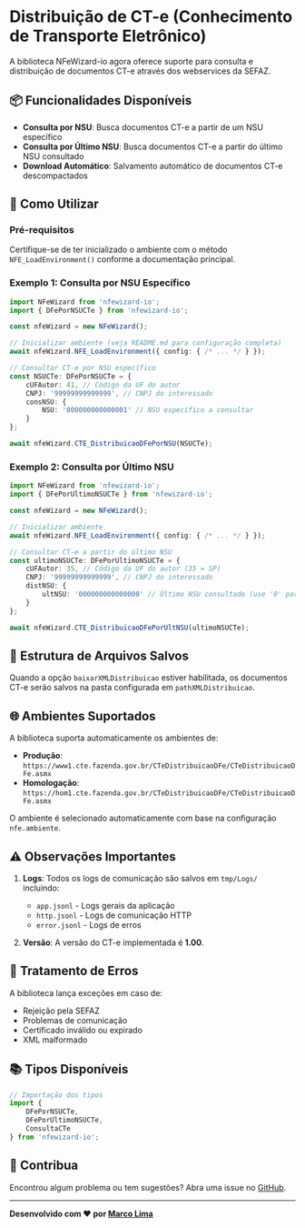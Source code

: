 # Distribuição de CT-e (Conhecimento de Transporte Eletrônico)

A biblioteca NFeWizard-io agora oferece suporte para consulta e distribuição de documentos CT-e através dos webservices da SEFAZ.

## 📦 Funcionalidades Disponíveis

- **Consulta por NSU**: Busca documentos CT-e a partir de um NSU específico
- **Consulta por Último NSU**: Busca documentos CT-e a partir do último NSU consultado
- **Download Automático**: Salvamento automático de documentos CT-e descompactados

## 🚀 Como Utilizar

### Pré-requisitos

Certifique-se de ter inicializado o ambiente com o método `NFE_LoadEnvironment()` conforme a documentação principal.

### Exemplo 1: Consulta por NSU Específico

```typescript
import NFeWizard from 'nfewizard-io';
import { DFePorNSUCTe } from 'nfewizard-io';

const nfeWizard = new NFeWizard();

// Inicializar ambiente (veja README.md para configuração completa)
await nfeWizard.NFE_LoadEnvironment({ config: { /* ... */ } });

// Consultar CT-e por NSU específico
const NSUCTe: DFePorNSUCTe = {
    cUFAutor: 41, // Código da UF do autor
    CNPJ: '99999999999999', // CNPJ do interessado
    consNSU: {
        NSU: '000000000000001' // NSU específico a consultar
    }
};

await nfeWizard.CTE_DistribuicaoDFePorNSU(NSUCTe);
```

### Exemplo 2: Consulta por Último NSU

```typescript
import NFeWizard from 'nfewizard-io';
import { DFePorUltimoNSUCTe } from 'nfewizard-io';

const nfeWizard = new NFeWizard();

// Inicializar ambiente
await nfeWizard.NFE_LoadEnvironment({ config: { /* ... */ } });

// Consultar CT-e a partir do último NSU
const ultimoNSUCTe: DFePorUltimoNSUCTe = {
    cUFAutor: 35, // Código da UF do autor (35 = SP)
    CNPJ: '99999999999999', // CNPJ do interessado
    distNSU: {
        ultNSU: '000000000000000' // Último NSU consultado (use '0' para buscar desde o início)
    }
};

await nfeWizard.CTE_DistribuicaoDFePorUltNSU(ultimoNSUCTe);
```

## 📂 Estrutura de Arquivos Salvos

Quando a opção `baixarXMLDistribuicao` estiver habilitada, os documentos CT-e serão salvos na pasta configurada em `pathXMLDistribuicao`.



## 🌐 Ambientes Suportados

A biblioteca suporta automaticamente os ambientes de:
- **Produção**: `https://www1.cte.fazenda.gov.br/CTeDistribuicaoDFe/CTeDistribuicaoDFe.asmx`
- **Homologação**: `https://hom1.cte.fazenda.gov.br/CTeDistribuicaoDFe/CTeDistribuicaoDFe.asmx`

O ambiente é selecionado automaticamente com base na configuração `nfe.ambiente`.

## ⚠️ Observações Importantes


1. **Logs**: Todos os logs de comunicação são salvos em `tmp/Logs/` incluindo:
   - `app.jsonl` - Logs gerais da aplicação
   - `http.jsonl` - Logs de comunicação HTTP
   - `error.jsonl` - Logs de erros

2. **Versão**: A versão do CT-e implementada é **1.00**.

## 🐛 Tratamento de Erros

A biblioteca lança exceções em caso de:
- Rejeição pela SEFAZ
- Problemas de comunicação
- Certificado inválido ou expirado
- XML malformado

## 📚 Tipos Disponíveis

```typescript
// Importação dos tipos
import { 
    DFePorNSUCTe, 
    DFePorUltimoNSUCTe,
    ConsultaCTe 
} from 'nfewizard-io';
```

## 🤝 Contribua

Encontrou algum problema ou tem sugestões? Abra uma issue no [GitHub](https://github.com/nfewizard-org/nfewizard-io/issues).

---

**Desenvolvido com ♥ por [Marco Lima](https://github.com/Maurelima)**
